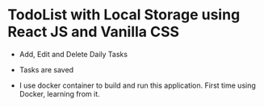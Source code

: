 # TodoList with Local Storage using React JS and Vanilla CSS

- Add, Edit and Delete Daily Tasks
- Tasks are saved 

- I use docker container to build and run this application. First time using Docker, learning from it.